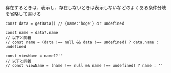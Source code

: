 存在するときは、表示し、存在しないときは表示しないなどのよくある条件分岐を省略して書ける

```js:js
const data = getData() // {name:'hoge'} or undefined

const name = data?.name 
// 以下と同義
// const name = (data !== null && data !== undefined) ? data.name : undefined

const viewName = name??''
// 以下と同義
// const viewName = (name !== null && name !== undefined) ? name : ''
```

